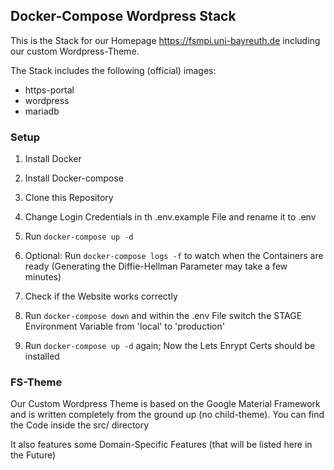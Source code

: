 ## Docker-Compose Wordpress Stack

This is the Stack for our Homepage https://fsmpi.uni-bayreuth.de including our custom Wordpress-Theme.

The Stack includes the following (official) images:

* https-portal
* wordpress
* mariadb



### Setup

1. Install Docker

2. Install Docker-compose

3. Clone this Repository

4. Change Login Credentials in th .env.example File and rename it to .env

5. Run ```docker-compose up -d```

6. Optional: Run ```docker-compose logs -f``` to watch when the Containers are ready (Generating the Diffie-Hellman Parameter may take a few minutes)

7. Check if the Website works correctly

8. Run ```docker-compose down``` and within the .env File switch the STAGE Environment Variable from 'local' to 'production'

9. Run ```docker-compose up -d``` again; Now the Lets Enrypt Certs should be installed



### FS-Theme

Our Custom Wordpress Theme is based on the Google Material Framework and is written completely from the ground up (no child-theme). You can find the Code inside the src/ directory

It also features some Domain-Specific Features (that will be listed here in the Future)

